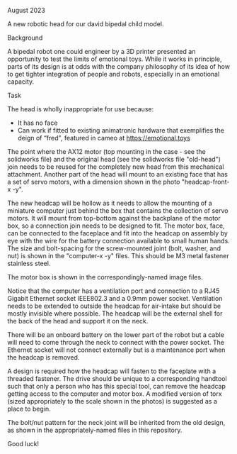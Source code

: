 August 2023

A new robotic head for our david bipedal child model.

Background

A bipedal robot one could engineer by a 3D printer presented an opportunity to test the limits of emotional toys. While it works in principle, parts of its design is at odds with the company philosophy of its idea of how to get tighter integration of people and robots, especially in an emotional capacity.

Task

The head is wholly inappropriate for use because:

* It has no face
* Can work if fitted to existing animatronic hardware that exemplifies the deign of “fred", featured in cameo at https://emotional.toys

The point where the AX12 motor (top mounting in the case - see the solidworks file) and the original head (see the solidworks file "old-head") join needs to be reused for the completely new head from this mechanical attachment. Another part of the head will mount to an existing face that has a set of servo motors, with a dimension shown in the photo "headcap-front-x -y".

The new headcap will be hollow as it needs to allow the mounting of a miniature computer just behind the box that contains the collection of servo motors. It will mount from top-bottom against the backplane of the motor box, so a connection join needs to be designed to fit. The motor box, face, can be connected to the faceplace and fit into the headcap on assembly by eye with the wire for the battery connection available to small human hands. The size and bolt-spacing for the screw-mounted joint (bolt, washer, and nut) is shown in the "computer-x -y" files. This should be M3 metal fastener stainless steel.

The motor box is shown in the correspondingly-named image files.

Notice that the computer has a ventilation port and connection to a RJ45 Gigabit Ethernet socket IEEE802.3 and a 0.9mm power socket. Ventilation needs to be extended to outside the headcap for air-intake but should be mostly invisible where possible. The headcap will be the external shell for the back of the head and support it on the neck.

There will be an onboard battery on the lower part of the robot but a cable will need to come through the neck to connect with the power socket. The Ethernet socket will not connect externally but is a maintenance port when the headcap is removed.

A design is required how the headcap will fasten to the faceplate with a threaded fastener. The drive  should be unique to a corresponding handtool such that only a person who has this special tool, can remove the headcap getting access to the computer and motor box. A modified version of torx (sized appropriately to the scale shown in the photos) is suggested as a place to begin.

The bolt/nut pattern for the neck joint will be inherited from the old design, as shown in the appropriately-named files in this repository.

Good luck!

